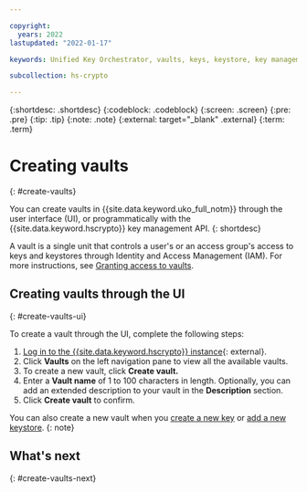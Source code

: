 ```yaml
---

copyright:
  years: 2022
lastupdated: "2022-01-17"

keywords: Unified Key Orchestrator, vaults, keys, keystore, key management

subcollection: hs-crypto

---
```


{:shortdesc: .shortdesc}
{:codeblock: .codeblock}
{:screen: .screen}
{:pre: .pre}
{:tip: .tip}
{:note: .note}
{:external: target="_blank" .external}
{:term: .term}


# Creating vaults
{: #create-vaults}

You can create vaults in {{site.data.keyword.uko_full_notm}} through the user interface (UI), or programmatically with the {{site.data.keyword.hscrypto}} key management API.
{: shortdesc}

A vault is a single unit that controls a user's or an access group's access to keys and keystores through Identity and Access Management (IAM). For more instructions, see [Granting access to vaults](/docs/hs-crypto?topic=hs-crypto-grant-access-vaults).


## Creating vaults through the UI
{: #create-vaults-ui}

To create a vault through the UI, complete the following steps:

1. [Log in to the {{site.data.keyword.hscrypto}} instance](https://cloud.ibm.com/login){: external}.
2. Click **Vaults** on the left navigation pane to view all the available vaults.
3. To create a new vault, click **Create vault.**
4. Enter a **Vault name** of 1 to 100 characters in length. Optionally, you can add an extended description to your vault in the **Description** section.
6. Click **Create vault** to confirm.


You can also create a new vault when you [create a new key](/docs/hs-crypto?topic=hs-crypto-create-internal-keys) or [add a new keystore](/docs/hs-crypto?topic=hs-crypto-create-internal-keystores).
{: note}


## What's next
{: #create-vaults-next}


  


